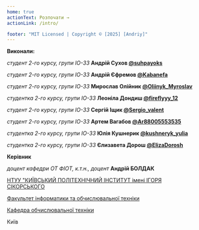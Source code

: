 ```yaml
---
home: true
actionText: Розпочати →
actionLink: /intro/

footer: "MIT Licensed | Copyright © [2025] [Andriy]"
---
```



**Виконали:**

*студент 2-го курсу, групи ІО-33*<span padding-right:5em></span> **Андрій Сухов [@suhpayoks](https://t.me/suhpayoks)**

*студент 2-го курсу, групи ІО-33*<span padding-right:5em></span> **Андрій Єфремов [@Kabanefa](https://t.me/Kabanefa)**

*студент 2-го курсу, групи ІО-33*<span padding-right:5em></span> **Мирослав Олійник [@Oliinyk_Myroslav](https://t.me/Oliinyk_Myroslav)**

*студентка 2-го курсу, групи ІО-33*<span padding-right:5em></span> **Леоніла Дондиш [@fireflyyy_12](https://t.me/fireflyyy_12)**

*студент 2-го курсу, групи ІО-33*<span padding-right:5em></span> **Сергій Іщик [@Sergio_valent](https://t.me/Sergio_valent)**

*студент 2-го курсу, групи ІО-33*<span padding-right:5em></span> **Артем Вагабов [@Ar88005553535](https://t.me/Ar88005553535)**

*студентка 2-го курсу, групи ІО-33*<span padding-right:5em></span> **Юлія Кушнерик [@kushneryk_yulia](https://t.me/kushneryk_yulia)**

*студентка 2-го курсу, групи ІО-33*<span padding-right:5em></span> **Єлизавета Дорош [@ElizaDorosh](https://t.me/ElizaDorosh)**


**Керівник**

*доцент кафедри ОТ ФІОТ, к.т.н., доцент*<span padding-right:5em></span> **Андрій БОЛДАК** 

[НТУУ "КИЇВСЬКИЙ ПОЛІТЕХНІЧНИЙ ІНСТИТУТ імені ІГОРЯ СІКОРСЬКОГО](https://kpi.ua/)

[Факультет інформатики та обчислювальної техніки](https://fiot.kpi.ua/)

[Кафедра обчислювальної техніки](https://comsys.kpi.ua/)

Київ